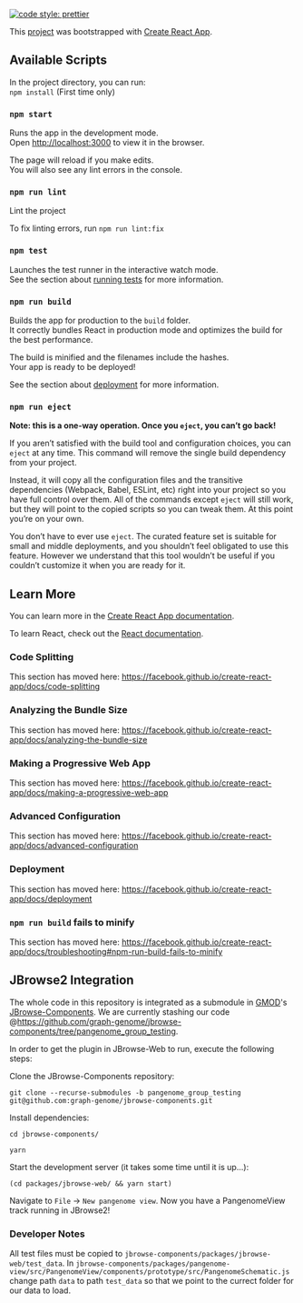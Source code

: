 [![code style: prettier](https://img.shields.io/badge/code_style-prettier-ff69b4.svg?style=flat-square)](https://github.com/prettier/prettier)

This [project](https://graph-genome.github.io//project.html#teamwork-documents) was bootstrapped with [Create React App](https://github.com/facebook/create-react-app).

## Available Scripts

In the project directory, you can run:  
`npm install` (First time only)

### `npm start`

Runs the app in the development mode.<br />
Open [http://localhost:3000](http://localhost:3000) to view it in the browser.

The page will reload if you make edits.<br />
You will also see any lint errors in the console.

### `npm run lint`

Lint the project

To fix linting errors, run ```npm run lint:fix```

### `npm test`

Launches the test runner in the interactive watch mode.<br />
See the section about [running tests](https://facebook.github.io/create-react-app/docs/running-tests) for more information.

### `npm run build`

Builds the app for production to the `build` folder.<br />
It correctly bundles React in production mode and optimizes the build for the best performance.

The build is minified and the filenames include the hashes.<br />
Your app is ready to be deployed!

See the section about [deployment](https://facebook.github.io/create-react-app/docs/deployment) for more information.

### `npm run eject`

**Note: this is a one-way operation. Once you `eject`, you can’t go back!**

If you aren’t satisfied with the build tool and configuration choices, you can `eject` at any time. This command will remove the single build dependency from your project.

Instead, it will copy all the configuration files and the transitive dependencies (Webpack, Babel, ESLint, etc) right into your project so you have full control over them. All of the commands except `eject` will still work, but they will point to the copied scripts so you can tweak them. At this point you’re on your own.

You don’t have to ever use `eject`. The curated feature set is suitable for small and middle deployments, and you shouldn’t feel obligated to use this feature. However we understand that this tool wouldn’t be useful if you couldn’t customize it when you are ready for it.

## Learn More

You can learn more in the [Create React App documentation](https://facebook.github.io/create-react-app/docs/getting-started).

To learn React, check out the [React documentation](https://reactjs.org/).

### Code Splitting

This section has moved here: https://facebook.github.io/create-react-app/docs/code-splitting

### Analyzing the Bundle Size

This section has moved here: https://facebook.github.io/create-react-app/docs/analyzing-the-bundle-size

### Making a Progressive Web App

This section has moved here: https://facebook.github.io/create-react-app/docs/making-a-progressive-web-app

### Advanced Configuration

This section has moved here: https://facebook.github.io/create-react-app/docs/advanced-configuration

### Deployment

This section has moved here: https://facebook.github.io/create-react-app/docs/deployment

### `npm run build` fails to minify

This section has moved here: https://facebook.github.io/create-react-app/docs/troubleshooting#npm-run-build-fails-to-minify

## JBrowse2 Integration
The whole code in this repository is integrated as a submodule in [GMOD](http://gmod.org/wiki/Main_Page)'s
 [JBrowse-Components](https://github.com/GMOD/jbrowse-components). 
 We are currently stashing our code @https://github.com/graph-genome/jbrowse-components/tree/pangenome_group_testing.
 
 In order to get the plugin in JBrowse-Web to run, execute the following
 steps:
 
 Clone the JBrowse-Components repository:
 
 `git clone --recurse-submodules -b pangenome_group_testing git@github.com:graph-genome/jbrowse-components.git`

Install dependencies:
 
 `cd jbrowse-components/`
 
 `yarn`
 
 Start the development server (it takes some time until it is up...):
 
 `(cd packages/jbrowse-web/ && yarn start)`
 
 Navigate to `File` -> `New pangenome view`. Now you have a PangenomeView track running in JBrowse2!
 
 ### Developer Notes
 All test files must be copied to `jbrowse-components/packages/jbrowse-web/test_data`. 
 In `jbrowse-components/packages/pangenome-view/src/PangenomeView/components/prototype/src/PangenomeSchematic.js` change path `data` to path `test_data` so that we point to the currect folder for our data to load.
